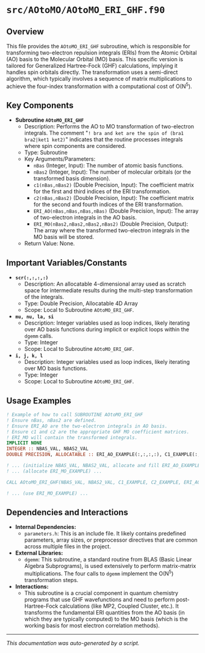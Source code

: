 # `src/AOtoMO/AOtoMO_ERI_GHF.f90`

## Overview

This file provides the `AOtoMO_ERI_GHF` subroutine, which is responsible for transforming two-electron repulsion integrals (ERIs) from the Atomic Orbital (AO) basis to the Molecular Orbital (MO) basis. This specific version is tailored for Generalized Hartree-Fock (GHF) calculations, implying it handles spin orbitals directly. The transformation uses a semi-direct algorithm, which typically involves a sequence of matrix multiplications to achieve the four-index transformation with a computational cost of O(N<sup>5</sup>).

## Key Components

*   **Subroutine `AOtoMO_ERI_GHF`**
    *   Description: Performs the AO to MO transformation of two-electron integrals. The comment "`! bra and ket are the spin of (bra1 bra2|ket1 ket2)`" indicates that the routine processes integrals where spin components are considered.
    *   Type: Subroutine
    *   Key Arguments/Parameters:
        *   `nBas` (Integer, Input): The number of atomic basis functions.
        *   `nBas2` (Integer, Input): The number of molecular orbitals (or the transformed basis dimension).
        *   `c1(nBas,nBas2)` (Double Precision, Input): The coefficient matrix for the first and third indices of the ERI transformation.
        *   `c2(nBas,nBas2)` (Double Precision, Input): The coefficient matrix for the second and fourth indices of the ERI transformation.
        *   `ERI_AO(nBas,nBas,nBas,nBas)` (Double Precision, Input): The array of two-electron integrals in the AO basis.
        *   `ERI_MO(nBas2,nBas2,nBas2,nBas2)` (Double Precision, Output): The array where the transformed two-electron integrals in the MO basis will be stored.
    *   Return Value: None.

## Important Variables/Constants

*   **`scr(:,:,:,:)`**
    *   Description: An allocatable 4-dimensional array used as scratch space for intermediate results during the multi-step transformation of the integrals.
    *   Type: Double Precision, Allocatable 4D Array
    *   Scope: Local to Subroutine `AOtoMO_ERI_GHF`.
*   **`mu, nu, la, si`**
    *   Description: Integer variables used as loop indices, likely iterating over AO basis functions during implicit or explicit loops within the `dgemm` calls.
    *   Type: Integer
    *   Scope: Local to Subroutine `AOtoMO_ERI_GHF`.
*   **`i, j, k, l`**
    *   Description: Integer variables used as loop indices, likely iterating over MO basis functions.
    *   Type: Integer
    *   Scope: Local to Subroutine `AOtoMO_ERI_GHF`.

## Usage Examples

```fortran
! Example of how to call SUBROUTINE AOtoMO_ERI_GHF
! Ensure nBas, nBas2 are defined.
! Ensure ERI_AO are the two-electron integrals in AO basis.
! Ensure c1 and c2 are the appropriate GHF MO coefficient matrices.
! ERI_MO will contain the transformed integrals.
IMPLICIT NONE
INTEGER :: NBAS_VAL, NBAS2_VAL
DOUBLE PRECISION, ALLOCATABLE :: ERI_AO_EXAMPLE(:,:,:,:), C1_EXAMPLE(:,:), C2_EXAMPLE(:,:), ERI_MO_EXAMPLE(:,:,:,:)

! ... (initialize NBAS_VAL, NBAS2_VAL, allocate and fill ERI_AO_EXAMPLE, C1_EXAMPLE, C2_EXAMPLE) ...
! ... (allocate ERI_MO_EXAMPLE) ...

CALL AOtoMO_ERI_GHF(NBAS_VAL, NBAS2_VAL, C1_EXAMPLE, C2_EXAMPLE, ERI_AO_EXAMPLE, ERI_MO_EXAMPLE)

! ... (use ERI_MO_EXAMPLE) ...
```

## Dependencies and Interactions

*   **Internal Dependencies:**
    *   `parameters.h`: This is an include file. It likely contains predefined parameters, array sizes, or preprocessor directives that are common across multiple files in the project.
*   **External Libraries:**
    *   `dgemm`: This subroutine, a standard routine from BLAS (Basic Linear Algebra Subprograms), is used extensively to perform matrix-matrix multiplications. The four calls to `dgemm` implement the O(N<sup>5</sup>) transformation steps.
*   **Interactions:**
    *   This subroutine is a crucial component in quantum chemistry programs that use GHF wavefunctions and need to perform post-Hartree-Fock calculations (like MP2, Coupled Cluster, etc.). It transforms the fundamental ERI quantities from the AO basis (in which they are typically computed) to the MO basis (which is the working basis for most electron correlation methods).

---
*This documentation was auto-generated by a script.*
